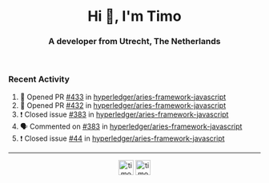 <h1 align="center">Hi 👋, I'm Timo</h1>
<h3 align="center">A developer from Utrecht, The Netherlands</h3>
<br/>
<!-- https://github.com/rahuldkjain/github-profile-readme-generator --!>

<!--  <p align="left"><img src="https://github-readme-stats.vercel.app/api?username=timoglastra&show_icons=true&count_private=true&" alt="timoglastra" /></p> --!>

<!--
Github language stats
<p align="left"><img src="https://github-readme-stats.vercel.app/api/top-langs/?username=timoglastra&layout=compact" alt="timoglastra" /><p>
-->

<!-- Codestats language stats -->
<!-- <p align="left"><img src="https://codestats-readme.vercel.app/api/top-langs/?username=timoglastra&layout=compact&language_count=12" alt="timoglastra" /><p>    --!>
  
<h3>Recent Activity</h3>

<!--START_SECTION:activity-->
1. 💪 Opened PR [#433](https://github.com/hyperledger/aries-framework-javascript/pull/433) in [hyperledger/aries-framework-javascript](https://github.com/hyperledger/aries-framework-javascript)
2. 💪 Opened PR [#432](https://github.com/hyperledger/aries-framework-javascript/pull/432) in [hyperledger/aries-framework-javascript](https://github.com/hyperledger/aries-framework-javascript)
3. ❗️ Closed issue [#383](https://github.com/hyperledger/aries-framework-javascript/issues/383) in [hyperledger/aries-framework-javascript](https://github.com/hyperledger/aries-framework-javascript)
4. 🗣 Commented on [#383](https://github.com/hyperledger/aries-framework-javascript/issues/383) in [hyperledger/aries-framework-javascript](https://github.com/hyperledger/aries-framework-javascript)
5. ❗️ Closed issue [#44](https://github.com/hyperledger/aries-framework-javascript/issues/44) in [hyperledger/aries-framework-javascript](https://github.com/hyperledger/aries-framework-javascript)
<!--END_SECTION:activity-->

---

<p align="center">
<a href="https://twitter.com/timoglastra" target="blank"><img align="center" src="https://cdn.jsdelivr.net/npm/simple-icons@3.0.1/icons/twitter.svg" alt="timoglastra" height="30" width="30" /></a>
<a href="https://linkedin.com/in/timoglastra" target="blank"><img align="center" src="https://cdn.jsdelivr.net/npm/simple-icons@3.0.1/icons/linkedin.svg" alt="timoglastra" height="30" width="30" /></a>
</p>



